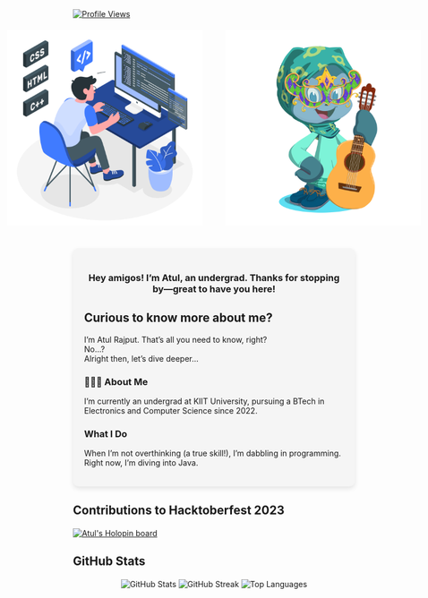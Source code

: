 <a href="https://visitcount.itsvg.in">
  <img src="https://visitcount.itsvg.in/api?id=eatulrajput&label=Profile%20Views&color=1&icon=0&pretty=false" alt="Profile Views">
</a>

<div style="display: flex; justify-content: center; gap: 40px; align-items: center; margin-top: 20px;">
  <img src="https://raw.githubusercontent.com/eatulrajput/eatulrajput/bd881368cfb536f8d2e7ead22a89490b282fa168/programming-animate.svg" style="width: 350px; max-width: 100%;">

  <img src="https://github.com/eatulrajput/eatulrajput/blob/main/octocat.png" style="width: 350px; max-width: 100%;">
</div>

<div style="margin-top: 40px; padding: 20px; background-color: #f5f5f5; border-radius: 10px; box-shadow: 0 4px 8px rgba(0,0,0,0.1);">
  <h3 style="text-align: center;">Hey amigos! I’m Atul, an undergrad. Thanks for stopping by—great to have you here!</h3>

  <h2>Curious to know more about me?</h2>
  <p>I’m Atul Rajput. That’s all you need to know, right?<br>No...?<br>Alright then, let’s dive deeper...<br></p>

  <h3>👨🏻‍💻 About Me</h3>
  <p>I’m currently an undergrad at KIIT University, pursuing a BTech in Electronics and Computer Science since 2022.</p>

  <h3>What I Do</h3>
  <p>When I’m not overthinking (a true skill!), I’m dabbling in programming. Right now, I’m diving into Java.</p>
</div>

<h2>Contributions to Hacktoberfest 2023</h2>
<a href="https://holopin.io/@eatulrajput">
  <img src="https://holopin.me/eatulrajput" alt="Atul's Holopin board" style="display: block; margin: 20px auto;">
</a>

<h2>GitHub Stats</h2>
<div style="text-align: center; margin-top: 20px;">
  <img src="https://github-readme-stats.vercel.app/api?username=eatulrajput&show_icons=true&theme=tokyonight" alt="GitHub Stats" style="margin-bottom: 20px;">
  <img src="https://github-readme-streak-stats.herokuapp.com/?user=eatulrajput&theme=tokyonight" alt="GitHub Streak" style="margin-bottom: 20px;">
  <img src="https://github-readme-stats.vercel.app/api/top-langs/?username=eatulrajput&layout=compact&theme=tokyonight" alt="Top Languages">
</div>

